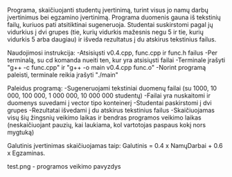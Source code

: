 Programa, skaičiuojanti studentų įvertinimą, turint visus jo namų darbų įvertinimus bei egzamino įvertinimą. Programa duomenis gauna iš tekstinių failų, kuriuos pati atsitiktinai sugeneruoja. Studentai suskirstomi pagal jų vidurkius į dvi grupes (tie, kurių vidurkis mažesnis negu 5 ir tie, kurių vidurkis 5 arba daugiau) ir išveda rezultatus į du atskirus tekstinius failus.

Naudojimosi instrukcija:
-Atsisiųsti v0.4.cpp, func.cpp ir func.h failus
-Per terminalą, su cd komanda nueiti ten, kur yra atsisiųsti failai
-Terminale įrašyti "g++ -c func.cpp" ir "g++ -o main v0.4.cpp func.o"
-Norint programą paleisti, terminale reikia įrašyti "./main"

Paleidus programą:
-Sugeneruojami tekstiniai duomenų failai (su 1000, 10 000, 100 000, 1 000 000, 10 000 000 studentų)
-Failai yra nuskaitomi ir duomenys suvedami į vector tipo konteinerį
-Studentai paskirstomi į dvi grupes
-Rezultatai išvedami į du atskirus tekstinius failus
-Skaičiuojamas visų šių žingsnių veikimo laikas ir bendras programos veikimo laikas (neskaičiuojant pauzių, kai laukiama, kol vartotojas paspaus kokį nors mygtuką)

Galutinis įvertinimas skaičiuojamas taip: Galutinis = 0.4 x NamųDarbai + 0.6 x Egzaminas.

test.png - programos veikimo pavyzdys